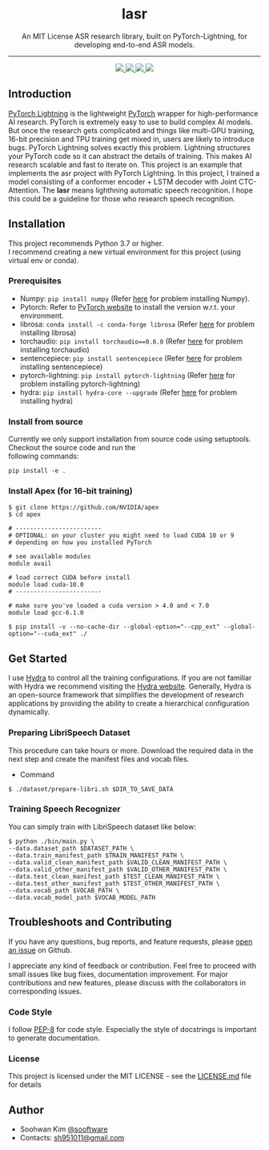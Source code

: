# <h1 align="center">lasr</h1>

<p  align="center">An MIT License ASR research library, built on PyTorch-Lightning, for developing end-to-end ASR models.
  
***

<p  align="center"> 
     <a href="https://github.com/sooftware/KoSpeech/blob/latest/LICENSE">
          <img src="http://img.shields.io/badge/license-MIT-informational"> 
     </a>
     <a href="https://github.com/pytorch/pytorch">
          <img src="http://img.shields.io/badge/framework-PyTorch--Lightning-informational"> 
     </a>
     <a href="https://www.python.org/dev/peps/pep-0008/">
          <img src="http://img.shields.io/badge/codestyle-PEP--8-informational"> 
     </a>
  <a href="https://sooftware.github.io/lasr/">
          <img src="http://img.shields.io/badge/build-not tested-red">
     </a>
    
## Introduction
    
[PyTorch Lightning](https://github.com/PyTorchLightning/pytorch-lightning) is the lightweight [PyTorch](https://github.com/pytorch/pytorch) wrapper for high-performance AI research. PyTorch is extremely easy to use to build complex AI models. But once the research gets complicated and things like multi-GPU training, 16-bit precision and TPU training get mixed in, users are likely to introduce bugs. PyTorch Lightning solves exactly this problem. Lightning structures your PyTorch code so it can abstract the details of training. This makes AI research scalable and fast to iterate on. This project is an example that implements the asr project with PyTorch Lightning. In this project, I trained a model consisting of a conformer encoder + LSTM decoder with Joint CTC-Attention. The **lasr** means lighthning automatic speech recognition. I hope this could be a guideline for those who research speech recognition.  
  
## Installation
  
This project recommends Python 3.7 or higher.  
I recommend creating a new virtual environment for this project (using virtual env or conda).
  

### Prerequisites
  
* Numpy: `pip install numpy` (Refer [here](https://github.com/numpy/numpy) for problem installing Numpy).
* Pytorch: Refer to [PyTorch website](http://pytorch.org/) to install the version w.r.t. your environment.   
* librosa: `conda install -c conda-forge librosa` (Refer [here](https://github.com/librosa/librosa) for problem installing librosa)
* torchaudio: `pip install torchaudio==0.6.0` (Refer [here](https://github.com/pytorch/pytorch) for problem installing torchaudio)
* sentencepiece: `pip install sentencepiece` (Refer [here](https://github.com/google/sentencepiece) for problem installing sentencepiece)
* pytorch-lightning: `pip install pytorch-lightning` (Refer [here](https://github.com/PyTorchLightning/pytorch-lightning) for problem installing pytorch-lightning)
* hydra: `pip install hydra-core --upgrade` (Refer [here](https://github.com/facebookresearch/hydra) for problem installing hydra)
  
### Install from source
Currently we only support installation from source code using setuptools. Checkout the source code and run the   
following commands:  
```
pip install -e .
```
  
### Install Apex (for 16-bit training)
```
$ git clone https://github.com/NVIDIA/apex
$ cd apex

# ------------------------
# OPTIONAL: on your cluster you might need to load CUDA 10 or 9
# depending on how you installed PyTorch

# see available modules
module avail

# load correct CUDA before install
module load cuda-10.0
# ------------------------

# make sure you've loaded a cuda version > 4.0 and < 7.0
module load gcc-6.1.0

$ pip install -v --no-cache-dir --global-option="--cpp_ext" --global-option="--cuda_ext" ./
```
  
## Get Started
  
I use [Hydra](https://github.com/facebookresearch/hydra) to control all the training configurations. If you are not familiar with Hydra we recommend visiting the [Hydra website](https://hydra.cc/). Generally, Hydra is an open-source framework that simplifies the development of research applications by providing the ability to create a hierarchical configuration dynamically.
  
### Preparing LibriSpeech Dataset  
  
This procedure can take hours or more. Download the required data in the next step and create the manifest files and vocab files.  
  
- Command
  
```
$ ./dataset/prepare-libri.sh $DIR_TO_SAVE_DATA
```
  
### Training Speech Recognizer
  
You can simply train with LibriSpeech dataset like below:
```
$ python ./bin/main.py \
--data.dataset_path $DATASET_PATH \
--data.train_manifest_path $TRAIN_MANIFEST_PATH \
--data.valid_clean_manifest_path $VALID_CLEAN_MANIFEST_PATH \
--data.valid_other_manifest_path $VALID_OTHER_MANIFEST_PATH \
--data.test_clean_manifest_path $TEST_CLEAN_MANIFEST_PATH \
--data.test_other_manifest_path $TEST_OTHER_MANIFEST_PATH \
--data.vocab_path $VOCAB_PATH \
--data.vocab_model_path $VOCAB_MODEL_PATH
```
  
## Troubleshoots and Contributing
If you have any questions, bug reports, and feature requests, please [open an issue](https://github.com/sooftware/lasr/issues) on Github.   
  
I appreciate any kind of feedback or contribution.  Feel free to proceed with small issues like bug fixes, documentation improvement.  For major contributions and new features, please discuss with the collaborators in corresponding issues.  
  
### Code Style
I follow [PEP-8](https://www.python.org/dev/peps/pep-0008/) for code style. Especially the style of docstrings is important to generate documentation. 
  
### License
This project is licensed under the MIT LICENSE - see the [LICENSE.md](https://github.com/sooftware/lasr/blob/master/LICENSE) file for details
  
## Author
  
* Soohwan Kim [@sooftware](https://github.com/sooftware)
* Contacts: sh951011@gmail.com
